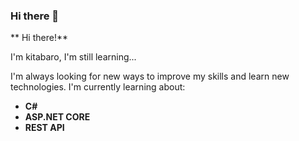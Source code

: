 ### Hi there 👋

** Hi there!**

I'm kitabaro, I'm still learning...

I'm always looking for new ways to improve my skills and learn new technologies. I'm currently learning about:

* **C#**
* **ASP.NET CORE**
* **REST API**

<font-awesome-icon icon="fa-regular fa-credit-card" />
